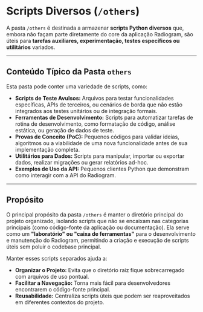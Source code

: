# Scripts Diversos (`/others`)

A pasta `/others` é destinada a armazenar **scripts Python diversos** que, embora não façam parte diretamente do core da aplicação Radiogram, são úteis para **tarefas auxiliares, experimentação, testes específicos ou utilitários** variados.

---

## Conteúdo Típico da Pasta `others`

Esta pasta pode conter uma variedade de scripts, como:

* **Scripts de Teste Avulsos:** Arquivos para testar funcionalidades específicas, APIs de terceiros, ou cenários de borda que não estão integrados aos testes unitários ou de integração formais.
* **Ferramentas de Desenvolvimento:** Scripts para automatizar tarefas de rotina de desenvolvimento, como formatação de código, análise estática, ou geração de dados de teste.
* **Provas de Conceito (PoC):** Pequenos códigos para validar ideias, algoritmos ou a viabilidade de uma nova funcionalidade antes de sua implementação completa.
* **Utilitários para Dados:** Scripts para manipular, importar ou exportar dados, realizar migrações ou gerar relatórios ad-hoc.
* **Exemplos de Uso da API:** Pequenos clientes Python que demonstram como interagir com a API do Radiogram.

---

## Propósito

O principal propósito da pasta `/others` é manter o diretório principal do projeto organizado, isolando scripts que não se encaixam nas categorias principais (como código-fonte da aplicação ou documentação). Ela serve como um **"laboratório" ou "caixa de ferramentas"** para o desenvolvimento e manutenção do Radiogram, permitindo a criação e execução de scripts úteis sem poluir o codebase principal.

Manter esses scripts separados ajuda a:

* **Organizar o Projeto:** Evita que o diretório raiz fique sobrecarregado com arquivos de uso pontual.
* **Facilitar a Navegação:** Torna mais fácil para desenvolvedores encontrarem o código-fonte principal.
* **Reusabilidade:** Centraliza scripts úteis que podem ser reaproveitados em diferentes contextos do projeto.